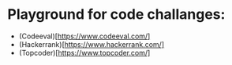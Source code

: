 # Playground for code challanges:
* (Codeeval)[https://www.codeeval.com/]
* (Hackerrank)[https://www.hackerrank.com/]
* (Topcoder)[https://www.topcoder.com/]
